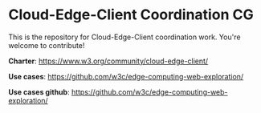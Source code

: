 
# Cloud-Edge-Client Coordination CG

This is the repository for Cloud-Edge-Client coordination work. 
You're welcome to contribute! 

**Charter**: https://www.w3.org/community/cloud-edge-client/ 

**Use cases**: https://github.com/w3c/edge-computing-web-exploration/ 

**Use cases github**: https://github.com/w3c/edge-computing-web-exploration/ 


